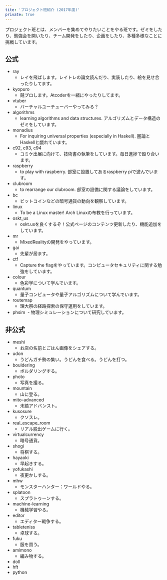 ```yaml
---
tite: 'プロジェクト班紹介 (2017年度)'
private: true
---
```


プロジェクト班とは、メンバーを集めてやりたいことをやる班です。ゼミをしたり、勉強会を開いたり、チーム開発をしたり、企画をしたり、多種多様なことに挑戦しています。

## 公式

- ray
  - レイを飛ばします。レイトレの論文読んだり、実装したり、絵を見せ合ったりしてます。
- kyopuro
  - 競プロします。Atcoderを一緒にやったりしてます。
- vtuber
  - バーチャルユーチューバーやってみる？
- algorithms
  - learning algorithms and data structures. アルゴリズムとデータ構造のゼミをしています。
- monadius
  - For inquiring universal properties (especially in Haskell). 圏論とHaskellと戯れています。
- c92, c93, c94
  - コミケ出展に向けて、技術書の執筆をしています。毎日進捗で殴り合います。
- raspberry
  - to play with raspberry. 部室に設置してあるraspberry piで遊んでいます。
- clubroom
  - to rearrange our clubroom. 部室の設備に関する議論をしています。
- bc
  - ビットコインなどの暗号通貨の動向を観察しています。
- linux
  - To be a Linux master! Arch Linuxの布教を行っています。
- oskt_us
  - oskt.usを良くするぞ！公式ページのコンテンツ更新したり、機能追加をしています。
- mr
  - MixedRealityの開発をやっています。
- gai
  - 先輩が居ます。
- ctf
  - Capture the flagをやっています。コンピュータセキュリティに関する勉強をしています。
- colour
  - 色彩学について学んでいます。
- quantum
  - 量子コンピュータや量子アルゴリズムについて学んでいます。
- routemap
  - 理大祭の経路探索の保守運用をしています。
- phsim
  - 物理シミュレーションについて研究しています。

## 非公式

- meshi
  - お店の名前とごはん画像をシェアする。
- udon
  - うどんガチ勢の集い。うどんを食べる。うどんを打つ。
- bouldering
  - ボルダリングする。
- photo
  - 写真を撮る。
- mountain
  - 山に登る。
- mito-advanced
  - 未踏アドバンスト。
- kusosure
  - クソスレ。
- real_escape_room
  - リアル脱出ゲームに行く。
- virtualcurrency
  - 暗号通貨。
- shogi
  - 将棋する。
- hayaoki
  - 早起きする。
- yofukashi
  - 夜更かしする。
- mhw
  - モンスターハンター：ワールドやる。
- splatoon
  - スプラトゥーンする。
- machine-learning
  - 機械学習やる。
- editor
  - エディター戦争する。
- tableteniss
  - 卓球する。
- fuku
  - 服を買う。
- amimono
  - 編み物する。
- doll
- hft
- python
